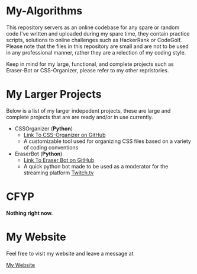 # My-Algorithms

This repository servers as an online codebase for any spare or random code I've written and uploaded during my spare time, they contain practice scripts, solutions to online challenges such as HackerRank or CodeGolf. Please note that the files in this repository are small and are not to be used in any professional manner, rather they are a relection of my coding style. 

Keep in mind for my large, functional, and complete projects such as Eraser-Bot or CSS-Organizer,
please refer to my other repristories.

# My Larger Projects

Below is a list of my larger indepedent projects, these are large and complete projects that are are ready and/or
in use currently.

- CSSOrganizer (**Python**)
  - [Link To CSS-Organizer on GitHub](https://github.com/JohnSongSoftware/CSS-Organizer "Link To CSS-Organizer on GitHub")
  - A customizable tool used for organizing CSS files based on a variety of coding conventions
- EraserBot (**Python**)
  - [Link To Eraser Bot on GitHub](https://github.com/JohnSongSoftware/EraserBot "Link To Eraser Bot on GitHub")
  - A quick python bot made to be used as a moderator for the streaming platform [Twitch.tv](http://twitch.tv "Twitch")

# CFYP

**Nothing right now.**

# My Website

Feel free to visit my website and leave a message at

[My Website](https://johnsong.science "Science")
